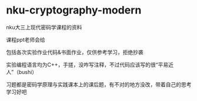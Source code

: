 # nku-cryptography-modern
nku大三上现代密码学课程的资料

课程ppt老师会给

包括各次实验作业代码&书面作业，仅供参考学习，拒绝抄袭

实验编程语言均为C++，手搓，没咋写注释，不过代码应该写的很“平易近人”（bushi）

习题都是密码学原理与实践课本上的课后题，有不对的地方没改，带着自己的思考学习好吧
